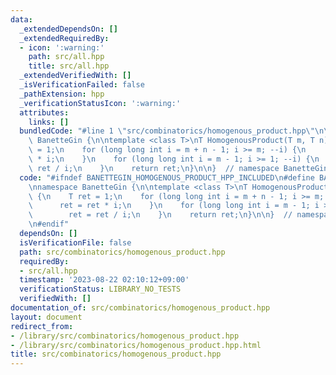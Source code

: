 ```yaml
---
data:
  _extendedDependsOn: []
  _extendedRequiredBy:
  - icon: ':warning:'
    path: src/all.hpp
    title: src/all.hpp
  _extendedVerifiedWith: []
  _isVerificationFailed: false
  _pathExtension: hpp
  _verificationStatusIcon: ':warning:'
  attributes:
    links: []
  bundledCode: "#line 1 \"src/combinatorics/homogenous_product.hpp\"\n\n\n\nnamespace\
    \ BanetteGin {\n\ntemplate <class T>\nT HomogenousProduct(T m, T n) {\n    T ret\
    \ = 1;\n    for (long long int i = m + n - 1; i >= m; --i) {\n        ret = ret\
    \ * i;\n    }\n    for (long long int i = m - 1; i >= 1; --i) {\n        ret =\
    \ ret / i;\n    }\n    return ret;\n}\n\n}  // namespace BanetteGin\n\n\n"
  code: "#ifndef BANETTEGIN_HOMOGENOUS_PRODUCT_HPP_INCLUDED\n#define BANETTEGIN_HOMOGENOUS_PRODUCT_HPP_INCLUDED\n\
    \nnamespace BanetteGin {\n\ntemplate <class T>\nT HomogenousProduct(T m, T n)\
    \ {\n    T ret = 1;\n    for (long long int i = m + n - 1; i >= m; --i) {\n  \
    \      ret = ret * i;\n    }\n    for (long long int i = m - 1; i >= 1; --i) {\n\
    \        ret = ret / i;\n    }\n    return ret;\n}\n\n}  // namespace BanetteGin\n\
    \n#endif"
  dependsOn: []
  isVerificationFile: false
  path: src/combinatorics/homogenous_product.hpp
  requiredBy:
  - src/all.hpp
  timestamp: '2023-08-22 02:10:12+09:00'
  verificationStatus: LIBRARY_NO_TESTS
  verifiedWith: []
documentation_of: src/combinatorics/homogenous_product.hpp
layout: document
redirect_from:
- /library/src/combinatorics/homogenous_product.hpp
- /library/src/combinatorics/homogenous_product.hpp.html
title: src/combinatorics/homogenous_product.hpp
---
```

